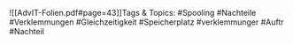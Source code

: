 
![[AdvIT-Folien.pdf#page=43]]Tags & Topics:
   #Spooling
   #Nachteile
   #Verklemmungen
   #Gleichzeitigkeit
   #Speicherplatz
   #verklemmunger
   #Auftr
   #Nachteil